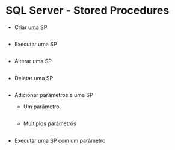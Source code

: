 # SQL Server - Stored Procedures

- Criar uma SP
    ~~~sql

    ~~~

- Executar uma SP
    ~~~sql

    ~~~

- Alterar uma SP
    ~~~sql

    ~~~

- Deletar uma SP
    ~~~sql

    ~~~

- Adicionar parâmetros a uma SP
    -  Um parâmetro
    ~~~sql

    ~~~
    -  Multiplos parâmetros
    ~~~sql

    ~~~

- Executar uma SP com um parâmetro
    ~~~sql

    ~~~
